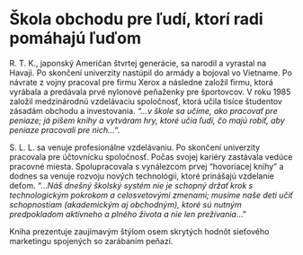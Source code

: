 Škola obchodu pre ľudí, ktorí radi pomáhajú ľuďom
=================================================

R. T. K., japonský Američan štvrtej generácie, sa narodil a vyrastal na Havaji.
Po skončení univerzity nastúpil do armády a bojoval vo Vietname. Po návrate z
vojny pracoval pre firmu Xerox a následne založil firmu, ktorá vyrábala a
predávala prvé nylonové peňaženky pre športovcov. V roku 1985 založil
medzinárodnú vzdelávaciu spoločnosť, ktorá učila tisíce študentov zásadám
obchodu a investovania. *“…v škole sa učíme, ako pracovať pre peniaze; já píšem
knihy a vytváram hry, ktoré učia ľudí, čo majú robiť, aby peniaze pracovali pre
nich…*“.

S. L. L. sa venuje profesionálne vzdelávaniu. Po skončení univerzity pracovala
pre účtovnícku spoločnosť. Počas svojej kariéry zastávala vedúce pracovné
miesta. Spolupracovala s vynálezcom prvej “hovoriacej knihy” a dodnes sa venuje
rozvoju nových technológii, ktoré prinášajú vzdelanie deťom. “…*Náš dnešný
školský systém nie je schopný držať krok s technologickým pokrokom a
celosvetovými zmenami; musíme naše deti učiť schopnostiam (akademickým aj
obchodným), ktoré sú nutným predpokladom aktívneho a plného života a nie len
prežívania*…”

Kniha prezentuje zaujímavým štýlom osem skrytých hodnôt sieťového marketingu
spojených so zarábaním peňazí.

